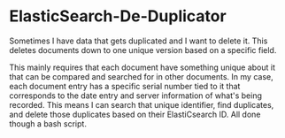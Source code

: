 # ElasticSearch-De-Duplicator
Sometimes I have data that gets duplicated and I want to delete it. This deletes documents down to one unique version based on a specific field.

This mainly requires that each document have something unique about it that can be compared and searched for in other documents. In my case, each document entry has a specific serial number tied to it that corresponds to the date entry and server information of what's being recorded. This means I can search that unique identifier, find duplicates, and delete those duplicates based on their ElastiCsearch ID. All done though a bash script.
